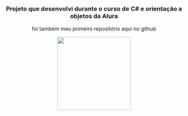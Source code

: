 <h3 align=center> Projeto que desenvolvi durante o curso de C# e orientação a objetos da Alura </h3>

<p align=center> foi também meu primeiro repositório aqui no github </p>
<div align=center>  
<img src="https://cdn.discordapp.com/attachments/821200514041511948/958594783306207263/cute-fingers-fixed-cat.gif" height=200px >
</div>

